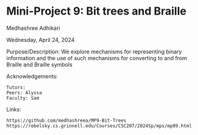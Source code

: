Mini-Project 9: Bit trees and Braille 
===========

Medhashree Adhikari

Wednesday, April 24, 2024

Purpose/Description: We explore mechanisms for representing binary information and the use of such mechanisms for converting to and from Braille and Braille symbols

Acknowledgements:

    Tutors: 
    Peers: Alyssa
    Faculty: Sam

Links:

    https://github.com/medhashreea/MP9-Bit-Trees
    https://rebelsky.cs.grinnell.edu/Courses/CSC207/2024Sp/mps/mp09.html
